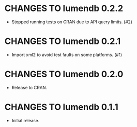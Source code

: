 # CHANGES TO lumendb 0.2.2

* Stopped running tests on CRAN due to API query limits. (#2)

# CHANGES TO lumendb 0.2.1

* Import xml2 to avoid test faults on some platforms. (#1)

# CHANGES TO lumendb 0.2.0

* Release to CRAN.

# CHANGES TO lumendb 0.1.1

* Initial release.
